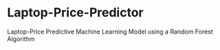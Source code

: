 # Laptop-Price-Predictor
Laptop-Price Predictive Machine Learning Model using a Random Forest Algorithm
